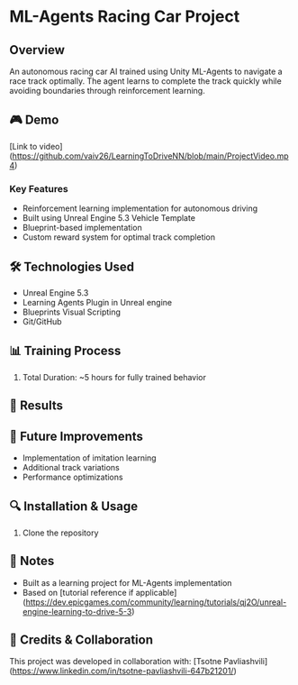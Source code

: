 # ML-Agents Racing Car Project

## Overview
An autonomous racing car AI trained using Unity ML-Agents to navigate a race track optimally. The agent learns to complete the track quickly while avoiding boundaries through reinforcement learning.

## 🎮 Demo
[Link to video] (https://github.com/vaiv26/LearningToDriveNN/blob/main/ProjectVideo.mp4)

### Key Features
- Reinforcement learning implementation for autonomous driving
- Built using Unreal Engine 5.3 Vehicle Template
- Blueprint-based implementation
- Custom reward system for optimal track completion

## 🛠️ Technologies Used
- Unreal Engine 5.3
- Learning Agents Plugin in Unreal engine
- Blueprints Visual Scripting
- Git/GitHub

## 📊 Training Process
1. Total Duration: ~5 hours for fully trained behavior

## 🚗 Results


## 🎯 Future Improvements
- Implementation of imitation learning
- Additional track variations
- Performance optimizations

## 🔍 Installation & Usage
1. Clone the repository

## 📝 Notes
- Built as a learning project for ML-Agents implementation
- Based on [tutorial reference if applicable] (https://dev.epicgames.com/community/learning/tutorials/qj2O/unreal-engine-learning-to-drive-5-3)


## 👥 Credits & Collaboration
This project was developed in collaboration with:
[Tsotne Pavliashvili] (https://www.linkedin.com/in/tsotne-pavliashvili-647b21201/)
